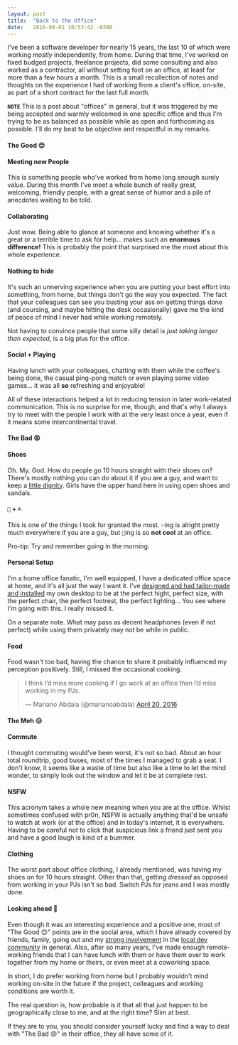 ```yaml
---
layout: post
title:  "Back to the Office"
date:   2016-08-01 10:53:42 -0300
---
```


I've been a software developer for nearly 15 years, the last 10 of which were working _mostly_ independently, from home. During that time, I've worked on fixed budged projects, freelance projects, did some consulting and also worked as a contractor, all without setting foot on an office, at least for more than a few hours a month. This is a small recollection of notes and thoughts on the experience I had of working from a client's office, on-site, as part of a short contract for the last full month.

**`NOTE`** This is a post about "offices" in general, but it was triggered by me being accepted and warmly welcomed in one specific office and thus I'm trying to be as balanced as possible while as open and forthcoming as possible. I'll do my best to be objective and respectful in my remarks.

#### **The Good** 😊

#### Meeting new People
This is something people who've worked from home long enough surely value. During this month I've meet a whole bunch of really great, welcoming, friendly people, with a great sense of humor and a pile of anecdotes waiting to be told.

#### Collaborating
Just wow. Being able to glance at someone and knowing whether it's a great or a terrible time to ask for help... makes such an **enormous difference!** This is probably the point that surprised me the most about this whole experience.

#### Nothing to hide
It's such an unnerving experience when you are putting your best effort into something, from home, but things don't go the way you expected. The fact that your colleagues can see you busting your ass on getting things done (and coursing, and maybe hitting the desk occasionally) gave me the kind of peace of mind I never had while working remotely.

Not having to convince people that some silly detail is _just taking longer than expected_, is a big plus for the office.

#### Social + Playing
Having lunch with your colleagues, chatting with them while the coffee's being done, the casual ping-pong match or even playing some video games... it was all **so** refreshing and enjoyable!

All of these interactions helped a lot in reducing tension in later work-related communication. This is no surprise for me, though, and that's why I always try to meet with the people I work with at the very least once a year, even if it means some intercontinental travel.


#### **The Bad** 😡

#### Shoes
Oh. My. God. How do people go 10 hours straight with their shoes on? There's mostly nothing you can do about it if you are a guy, and want to keep a [little dignity](http://www.crocs.com/). Girls have the upper hand here in using open shoes and sandals.


#### `💩` + `💦`
This is one of the things I took for granted the most. `💦`ing is alright pretty much everywhere if you are a guy, but `💩`ing is so **not cool** at an office.

Pro-tip: Try and remember going in the morning.

#### Personal Setup
I'm a home office fanatic, I'm well equipped, I have a dedicated office space at home, and it's all just the way I want it. I've [designed and had tailor-made and installed](http://mariano.zerously.com/post/88906173465/best-desktop-ive-ever-had-yet) my own desktop to be at the perfect hight, perfect size, with the perfect chair, the perfect footrest, the perfect lighting... You see where I'm going with this. I really missed it.

On a separate note. What may pass as decent headphones (even if not perfect) while using them privately may not be while in public.


#### Food
Food wasn't too bad, having the chance to share it probably influenced my perception positively. Still, I missed the occasional cooking.

<blockquote class="twitter-tweet" data-lang="en"><p lang="en" dir="ltr">I think I’d miss more cooking if I go work at an office than I’d miss working in my PJs.</p>&mdash; Mariano Abdala (@marianoabdala) <a href="https://twitter.com/marianoabdala/status/722819015157116928">April 20, 2016</a></blockquote> <script async src="//platform.twitter.com/widgets.js" charset="utf-8"></script>

#### **The Meh** 😒

#### Commute
I thought commuting would've been worst, it's not so bad. About an hour total roundtrip, good buses, most of the times I managed to grab a seat. I don't know, it seems like a waste of time but also like a time to let the mind wonder, to simply look out the window and let it be at complete rest.

#### NSFW
This acronym takes a whole new meaning when you are at the office. Whilst sometimes confused with pr0n, NSFW is actually anything that'd be unsafe to watch at work (or at the office) and in today's internet, it is everywhere. Having to be careful not to click that suspicious link a friend just sent you and have a good laugh is kind of a bummer.

#### Clothing
The worst part about office clothing, I already mentioned, was having my shoes on for 10 hours straight. Other than that, getting _dressed_ as opposed from working in your PJs isn't so bad. Switch PJs for jeans and I was mostly done.

#### **Looking ahead** 🔮

Even though it was an interesting experience and a positive one, most of "The Good 😊" points are in the social area, which I have already covered by friends, family, going out and my [strong involvement](http://nsconfarg.com) in the [local dev community](http://nscoderba.tumblr.com) in general. Also, after so many years, I've made enough remote-working friends that I can have lunch with them or have them over to work together from my home or theirs, or even meet at a coworking space.

In short, I do prefer working from home but I probably wouldn't mind working on-site in the future if the project, colleagues and working conditions are worth it.

The real question is, how probable is it that all that just happen to be geographically close to me, and at the right time? Slim at best.

If they are to you, you should consider yourself lucky and find a way to deal with "The Bad 😡" in their office, they all have some of it.